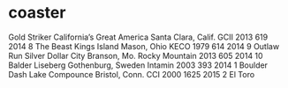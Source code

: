 # coaster

Gold Striker	California’s Great America	Santa Clara, Calif.	GCII	2013	619	2014
8	The Beast	Kings Island	Mason, Ohio	KECO	1979	614	2014
9	Outlaw Run	Silver Dollar City	Branson, Mo.	Rocky Mountain	2013	605	2014
10	Balder	Liseberg	Gothenburg, Sweden	Intamin	2003	393	2014
1	Boulder Dash	Lake Compounce	Bristol, Conn.	CCI	2000	1625	2015
2	El Toro
